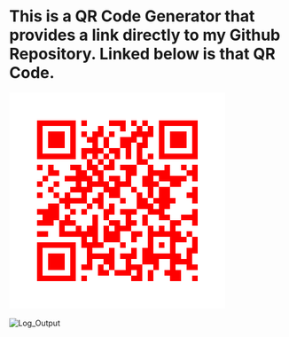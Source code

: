 # This is a QR Code Generator that provides a link directly to my Github Repository. Linked below is that QR Code.

![Github_QR_Code](github_repository.png)

![Log_Output](dockerlogs.png)